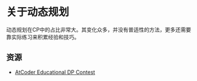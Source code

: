 # 关于动态规划

动态规划在CP中的占比非常大。其变化众多，并没有普适性的方法，更多还需要靠实际练习来积累经验和技巧。

## 资源

- [AtCoder Educational DP Contest](https://atcoder.jp/contests/dp)

<Utterances />
